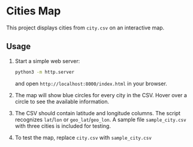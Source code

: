 # Cities Map

This project displays cities from `city.csv` on an interactive map.

## Usage

1. Start a simple web server:
   ```bash
   python3 -m http.server
   ```
   and open `http://localhost:8000/index.html` in your browser.

2. The map will show blue circles for every city in the CSV. Hover over a circle
   to see the available information.
3. The CSV should contain latitude and longitude columns. The script recognizes `lat`/`lon` or `geo_lat`/`geo_lon`.
   A sample file `sample_city.csv` with three cities is included for testing.
4. To test the map, replace `city.csv` with `sample_city.csv`

